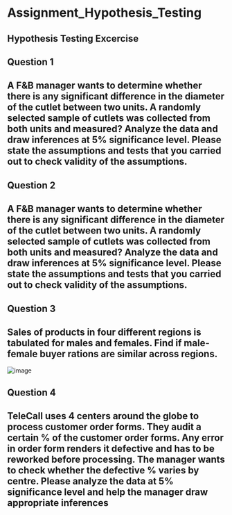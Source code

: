 # Assignment_Hypothesis_Testing

## Hypothesis Testing Excercise

## Question 1
## A F&B manager wants to determine whether there is any significant difference in the diameter of the cutlet between two units. A randomly selected sample of cutlets was collected from both units and measured? Analyze the data and draw inferences at 5% significance level. Please state the assumptions and tests that you carried out to check validity of the assumptions.

## Question 2
## A F&B manager wants to determine whether there is any significant difference in the diameter of the cutlet between two units. A randomly selected sample of cutlets was collected from both units and measured? Analyze the data and draw inferences at 5% significance level. Please state the assumptions and tests that you carried out to check validity of the assumptions.

## Question 3
## Sales of products in four different regions is tabulated for males and females. Find if male-female buyer rations are similar across regions.
![image](https://user-images.githubusercontent.com/115617589/204988994-a929581e-6756-488a-93a3-f58e3f738f3b.png)

## Question 4
## TeleCall uses 4 centers around the globe to process customer order forms. They audit a certain % of the customer order forms. Any error in order form renders it defective and has to be reworked before processing. The manager wants to check whether the defective % varies by centre. Please analyze the data at 5% significance level and help the manager draw appropriate inferences 
